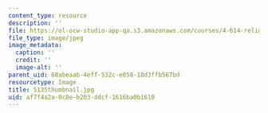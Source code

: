 ```yaml
---
content_type: resource
description: ''
file: https://ol-ocw-studio-app-qa.s3.amazonaws.com/courses/4-614-religious-architecture-and-islamic-cultures-fall-2002/af7f4a2a0c8eb203ddcf1616ba0b1610_5135thumbnail.jpg
file_type: image/jpeg
image_metadata:
  caption: ''
  credit: ''
  image-alt: ''
parent_uid: 68abeaab-4eff-532c-e858-18d3ffb567bd
resourcetype: Image
title: 5135thumbnail.jpg
uid: af7f4a2a-0c8e-b203-ddcf-1616ba0b1610
---
```

